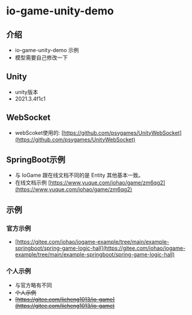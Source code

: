 # io-game-unity-demo

## 介绍
- io-game-unity-demo 示例
- 模型需要自己修改一下

## Unity
- unity版本
- 2021.3.4f1c1 

## WebSocket
- webScoket使用的: [https://github.com/psygames/UnityWebSocket](https://github.com/psygames/UnityWebSocket)

## SpringBoot示例
- 与 IoGame 跟在线文档不同的是 Entity 其他基本一致。
- 在线文档示例 [https://www.yuque.com/iohao/game/zm6qg2](https://www.yuque.com/iohao/game/zm6qg2)

## 示例
### 官方示例
- [https://gitee.com/iohao/iogame-example/tree/main/example-springboot/spring-game-logic-hall](https://gitee.com/iohao/iogame-example/tree/main/example-springboot/spring-game-logic-hall)

### 个人示例
- 与官方略有不同
- ~~个人示例~~
- ~~[https://gitee.com/licheng1013/io-game](https://gitee.com/licheng1013/io-game)~~
